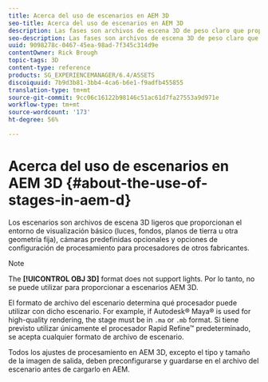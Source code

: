 ```yaml
---
title: Acerca del uso de escenarios en AEM 3D
seo-title: Acerca del uso de escenarios en AEM 3D
description: Las fases son archivos de escena 3D de peso claro que proporcionan el entorno de visualización básico.
seo-description: Las fases son archivos de escena 3D de peso claro que proporcionan el entorno de visualización básico.
uuid: 9098278c-0467-45ea-98ad-7f345c314d9e
contentOwner: Rick Brough
topic-tags: 3D
content-type: reference
products: SG_EXPERIENCEMANAGER/6.4/ASSETS
discoiquuid: 7b9d3b81-3bb4-4ca6-b6e1-f9adfb455855
translation-type: tm+mt
source-git-commit: 9cc06c16122b98146c51ac61d7fa27553a9d971e
workflow-type: tm+mt
source-wordcount: '173'
ht-degree: 56%

---
```



# Acerca del uso de escenarios en AEM 3D {#about-the-use-of-stages-in-aem-d}

Los escenarios son archivos de escena 3D ligeros que proporcionan el entorno de visualización básico (luces, fondos, planos de tierra u otra geometría fija), cámaras predefinidas opcionales y opciones de configuración de procesamiento para procesadores de otros fabricantes.

>[!NOTE]
>
>The **[!UICONTROL OBJ 3D]** format does not support lights. Por lo tanto, no se puede utilizar para proporcionar a escenarios AEM 3D.

El formato de archivo del escenario determina qué procesador puede utilizar con dicho escenario. For example, if Autodesk® Maya® is used for high-quality rendering, the stage must be in `.ma` or `.mb` format. Si tiene previsto utilizar únicamente el procesador Rapid Refine™ predeterminado, se acepta cualquier formato de archivo de escenario.

Todos los ajustes de procesamiento en AEM 3D, excepto el tipo y tamaño de la imagen de salida, deben preconfigurarse y guardarse en el archivo del escenario antes de cargarlo en AEM.